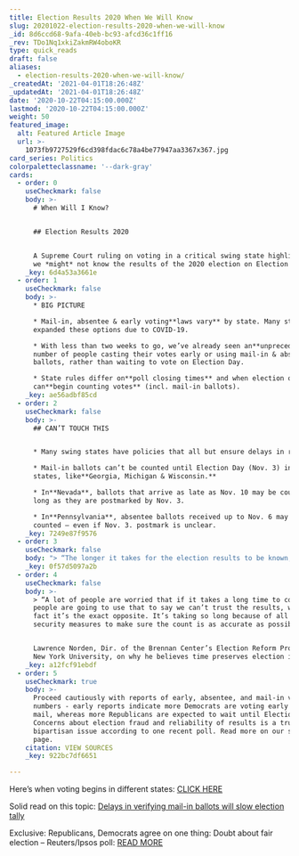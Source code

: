```yaml
---
title: Election Results 2020 When We Will Know
slug: 20201022-election-results-2020-when-we-will-know
_id: 8d6ccd68-9afa-40eb-bc93-afcd36c1ff16
_rev: TDo1Nq1xkiZakmRW4oboKR
type: quick_reads
draft: false
aliases:
  - election-results-2020-when-we-will-know/
_createdAt: '2021-04-01T18:26:48Z'
_updatedAt: '2021-04-01T18:26:48Z'
date: '2020-10-22T04:15:00.000Z'
lastmod: '2020-10-22T04:15:00.000Z'
weight: 50
featured_image:
  alt: Featured Article Image
  url: >-
    1073fb9727529f6cd398fdac6c78a4be77947aa3367x367.jpg
card_series: Politics
colorpaletteclassname: '--dark-gray'
cards:
  - order: 0
    useCheckmark: false
    body: >-
      # When Will I Know?


      ## Election Results 2020


      A Supreme Court ruling on voting in a critical swing state highlights why
      we *might* not know the results of the 2020 election on Election Day.
    _key: 6d4a53a3661e
  - order: 1
    useCheckmark: false
    body: >-
      * BIG PICTURE

      * Mail-in, absentee & early voting**laws vary** by state. Many states
      expanded these options due to COVID-19.

      * With less than two weeks to go, we’ve already seen an**unprecedented**
      number of people casting their votes early or using mail-in & absentee
      ballots, rather than waiting to vote on Election Day.

      * State rules differ on**poll closing times** and when election officials
      can**begin counting votes** (incl. mail-in ballots).
    _key: ae56adbf85cd
  - order: 2
    useCheckmark: false
    body: >-
      ## CAN’T TOUCH THIS


      * Many swing states have policies that all but ensure delays in results.

      * Mail-in ballots can’t be counted until Election Day (Nov. 3) in some
      states, like**Georgia, Michigan & Wisconsin.**

      * In**Nevada**, ballots that arrive as late as Nov. 10 may be counted – so
      long as they are postmarked by Nov. 3.

      * In**Pennsylvania**, absentee ballots received up to Nov. 6 may be
      counted – even if Nov. 3. postmark is unclear.
    _key: 7249e87f9576
  - order: 3
    useCheckmark: false
    body: "> “The longer it takes for the election results to be known, the greater the risk that they’re going to be questioned and second-guessed, and that we’re going to be that national news story that we really don’t want to be.”\n\nLisa Schaefer, Executive Dir. at County Commissioners Assoc. of Pennsylvania, ahead of this week's U.S. Supreme Court's 4-4 ruling rejecting GOP efforts\_to require absentee ballots be received by Election Day in order to be counted."
    _key: 0f57d5097a2b
  - order: 4
    useCheckmark: false
    body: >-
      > “A lot of people are worried that if it takes a long time to count,
      people are going to use that to say we can’t trust the results, when in
      fact it’s the exact opposite. It’s taking so long because of all these
      security measures to make sure the count is as accurate as possible.”


      Lawrence Norden, Dir. of the Brennan Center’s Election Reform Program at
      New York University, on why he believes time preserves election integrity.
    _key: a12fcf91ebdf
  - order: 5
    useCheckmark: true
    body: >-
      Proceed cautiously with reports of early, absentee, and mail-in voting
      numbers - early reports indicate more Democrats are voting early or by
      mail, whereas more Republicans are expected to wait until Election Day.
      Concerns about election fraud and reliability of results is a truly
      bipartisan issue according to one recent poll. Read more on our source
      page.
    citation: VIEW SOURCES
    _key: 922bc7df6651

---
```

Here’s when voting begins in different states: [CLICK HERE](https://www.ncsl.org/research/elections-and-campaigns/vopp-table-16-when-absentee-mail-ballot-processing-and-counting-can-begin.aspx)

Solid read on this topic: [Delays in verifying mail-in ballots will slow election tally](https://apnews.com/article/virus-outbreak-election-2020-donald-trump-elections-voting-2020-b382942a72809ab70a32d7dc1a93ee40)

Exclusive: Republicans, Democrats agree on one thing: Doubt about fair election – Reuters/Ipsos poll: [READ MORE](https://www.reuters.com/article/us-usa-election-poll-exclusive/exclusive-republicans-democrats-agree-on-one-thing-doubt-about-fair-election-reuters-ipsos-poll-idUSKCN24W26S)